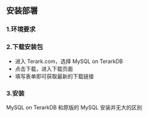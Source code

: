 ## 安装部署

### 1.环境要求


### 2.下载安装包
- 进入 Terark.com，选择 MySQL on TerarkDB
- 点击下载，进入下载页面
- 填写表单即可获取最新的下载链接

### 3.安装
MySQL on TerarkDB 和原版的 MySQL 安装并无大的区别
